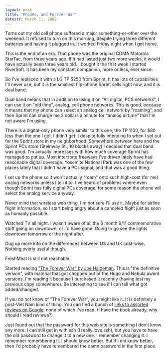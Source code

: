```yaml
---
layout: post
title: "Phones, and Forever War"
datestr: March 11, 2002
---
```


Turns out my old cell phone suffered a major something-or-other over the weekend.
It refused to turn on this morning, despite trying three different batteries
and having it plugged in. It worked Friday night when I got home. 

This is the end of an era. That phone was the original CDMA Motorola StarTac,
from three years ago. If it had lasted just two more weeks, it would have actually
been three years old. I bought it the first week I started RiverSoft. It has
been my constant companion, more or less, ever since.

So I've replaced it with a LG TP 5250 from Sprint. It has lots of capabilities
I'll never use, but it
is the smallest flip-phone Sprint sells right now, and it is dual band.

Dual band means that in addition to using it on "All digital, PCS networks",
I can use it on "old time", analog, cell phone networks. This is good,
because it means that my phone can select an analog cell network by "roaming",
and then Sprint can charge me 2 dollars a minute for "analog airtime"
that I'm not aware I'm using.

There is a digital-only phone very similar to this one, the TP 1100, for $80
less than the one I got. I didn't get it despite fully intending to when I set
out for the Sprint store in my neighborhood. Somewhere between here and the
Sprint PCs store (Steinway St., 10 blocks away) I decided that dual band was
good. I'm actually impresses with how much coverage Sprint has managed to put
up. Most interstate freeways I've driven lately have had reasonable digital
coverage. Yosemite National Park was one of the few places lately that I didn't
have a PCs signal, and that was a good thing.

I set up the phone so it won't actually "roam" onto such high-cost
(for me) analog networks unless I tell it to. I've heard of problems where even
though Sprint has fully digital PCs coverage, for some reason the phone will
select the analog service anyway.

Never mind that wireless web thing. I'm not sure I'll use it. Maybe for airline
flight information, so I start being angry about a canceled flight just as soon
as humanly possible.

Watched TV all night. I wasn't aware of all the 6 month 9/11 commemorative
stuff going on downtown, or I'd have gone. Going to go see the lights downtown
tomorrow or the night after.

Dug up more info on the differences between US and UK cost-wise. Nothing overly
useful though.

FreshMeat is still not reachable.

Started reading <a href="http://www.amazon.com/exec/obidos/ASIN/0380708213/">"The
Forever War" by Joe Haldeman</a>. This is "the definitive version",
with material that got chopped out of the Hugo and Nebula award versions. I'm
reading it because I purchased it recently (having lost my previous copy somewhere).
Be interesting to see if I can tell what got added/changed.

If you do not know of "The Forever War", you might like it. It is
definitely a post-Viet Nam kind of thing. You can find a bunch of <a href="http://www.google.com/search?q=forever%2Bwar">links
to assorted reviews on Google</a>, none of which I've read. (I have the book
already, why should I read reviews?)

Just found out that the password for this web site is something I don't know
any more. I can still get in with ssh (I really love ssh), but you have to have
the old password to change it to a new one. I remember changing it. I remember
remembering it. I should know better. But if I did know better, then I'd probably
have remembered the damn password in the first place.
